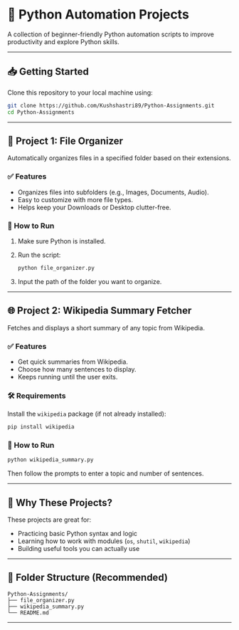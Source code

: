 

# 🐍 Python Automation Projects

A collection of beginner-friendly Python automation scripts to improve productivity and explore Python skills.

---

## 📥 Getting Started

Clone this repository to your local machine using:

```bash
git clone https://github.com/Kushshastri89/Python-Assignments.git
cd Python-Assignments
````

---

## 📁 Project 1: File Organizer

Automatically organizes files in a specified folder based on their extensions.

### ✅ Features

* Organizes files into subfolders (e.g., Images, Documents, Audio).
* Easy to customize with more file types.
* Helps keep your Downloads or Desktop clutter-free.

### 🚀 How to Run

1. Make sure Python is installed.
2. Run the script:

   ```bash
   python file_organizer.py
   ```
3. Input the path of the folder you want to organize.

---

## 🌐 Project 2: Wikipedia Summary Fetcher

Fetches and displays a short summary of any topic from Wikipedia.

### ✅ Features

* Get quick summaries from Wikipedia.
* Choose how many sentences to display.
* Keeps running until the user exits.

### 🛠 Requirements

Install the `wikipedia` package (if not already installed):

```bash
pip install wikipedia
```

### 🚀 How to Run

```bash
python wikipedia_summary.py
```

Then follow the prompts to enter a topic and number of sentences.

---

## 🧠 Why These Projects?

These projects are great for:

* Practicing basic Python syntax and logic
* Learning how to work with modules (`os`, `shutil`, `wikipedia`)
* Building useful tools you can actually use

---

## 📂 Folder Structure (Recommended)

```
Python-Assignments/
├── file_organizer.py
├── wikipedia_summary.py
└── README.md
```

---

